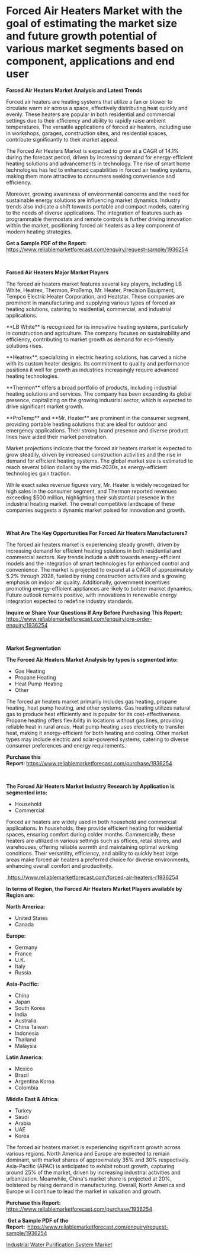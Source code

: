 <p><h1>Forced Air Heaters Market with the goal of estimating the market size and future growth potential of various market segments based on component, applications and end user</h1></p><p><strong>Forced Air Heaters Market Analysis and Latest Trends</strong></p>
<p><p>Forced air heaters are heating systems that utilize a fan or blower to circulate warm air across a space, effectively distributing heat quickly and evenly. These heaters are popular in both residential and commercial settings due to their efficiency and ability to rapidly raise ambient temperatures. The versatile applications of forced air heaters, including use in workshops, garages, construction sites, and residential spaces, contribute significantly to their market appeal.</p><p>The Forced Air Heaters Market is expected to grow at a CAGR of 14.1% during the forecast period, driven by increasing demand for energy-efficient heating solutions and advancements in technology. The rise of smart home technologies has led to enhanced capabilities in forced air heating systems, making them more attractive to consumers seeking convenience and efficiency.</p><p>Moreover, growing awareness of environmental concerns and the need for sustainable energy solutions are influencing market dynamics. Industry trends also indicate a shift towards portable and compact models, catering to the needs of diverse applications. The integration of features such as programmable thermostats and remote controls is further driving innovation within the market, positioning forced air heaters as a key component of modern heating strategies.</p></p>
<p><strong>Get a Sample PDF of the Report:&nbsp;</strong> <a href="https://www.reliablemarketforecast.com/enquiry/request-sample/1936254?utm_campaign=1169&utm_medium=2&utm_source=Github&utm_content=ia&utm_term=16022025&utm_id=forced-air-heaters">https://www.reliablemarketforecast.com/enquiry/request-sample/1936254</a></p>
<p>&nbsp;</p>
<p><strong>Forced Air Heaters Major Market Players</strong></p>
<p><p>The forced air heaters market features several key players, including LB White, Heatrex, Thermon, ProTemp, Mr. Heater, Precision Equipment, Tempco Electric Heater Corporation, and Heatstar. These companies are prominent in manufacturing and supplying various types of forced air heating solutions, catering to residential, commercial, and industrial applications.</p><p>**LB White** is recognized for its innovative heating systems, particularly in construction and agriculture. The company focuses on sustainability and efficiency, contributing to market growth as demand for eco-friendly solutions rises.</p><p>**Heatrex**, specializing in electric heating solutions, has carved a niche with its custom heater designs. Its commitment to quality and performance positions it well for growth as industries increasingly require advanced heating technologies.</p><p>**Thermon** offers a broad portfolio of products, including industrial heating solutions and services. The company has been expanding its global presence, capitalizing on the growing industrial sector, which is expected to drive significant market growth.</p><p>**ProTemp** and **Mr. Heater** are prominent in the consumer segment, providing portable heating solutions that are ideal for outdoor and emergency applications. Their strong brand presence and diverse product lines have aided their market penetration.</p><p>Market projections indicate that the forced air heaters market is expected to grow steadily, driven by increased construction activities and the rise in demand for efficient heating systems. The global market size is estimated to reach several billion dollars by the mid-2030s, as energy-efficient technologies gain traction.</p><p>While exact sales revenue figures vary, Mr. Heater is widely recognized for high sales in the consumer segment, and Thermon reported revenues exceeding $500 million, highlighting their substantial presence in the industrial heating market. The overall competitive landscape of these companies suggests a dynamic market poised for innovation and growth.</p></p>
<p>&nbsp;</p>
<p><strong>What Are The Key Opportunities For Forced Air Heaters Manufacturers?</strong></p>
<p><p>The forced air heaters market is experiencing steady growth, driven by increasing demand for efficient heating solutions in both residential and commercial sectors. Key trends include a shift towards energy-efficient models and the integration of smart technologies for enhanced control and convenience. The market is projected to expand at a CAGR of approximately 5.2% through 2028, fueled by rising construction activities and a growing emphasis on indoor air quality. Additionally, government incentives promoting energy-efficient appliances are likely to bolster market dynamics. Future outlook remains positive, with innovations in renewable energy integration expected to redefine industry standards.</p></p>
<p><strong>Inquire or Share Your Questions If Any Before Purchasing This Report:</strong> <a href="https://www.reliablemarketforecast.com/enquiry/pre-order-enquiry/1936254?utm_campaign=1169&utm_medium=2&utm_source=Github&utm_content=ia&utm_term=16022025&utm_id=forced-air-heaters">https://www.reliablemarketforecast.com/enquiry/pre-order-enquiry/1936254</a></p>
<p>&nbsp;</p>
<p><strong>Market Segmentation</strong></p>
<p><strong>The Forced Air Heaters Market Analysis by types is segmented into:</strong></p>
<p><ul><li>Gas Heating</li><li>Propane Heating</li><li>Heat Pump Heating</li><li>Other</li></ul></p>
<p><p>The forced air heaters market primarily includes gas heating, propane heating, heat pump heating, and other systems. Gas heating utilizes natural gas to produce heat efficiently and is popular for its cost-effectiveness. Propane heating offers flexibility in locations without gas lines, providing reliable heat in rural areas. Heat pump heating uses electricity to transfer heat, making it energy-efficient for both heating and cooling. Other market types may include electric and solar-powered systems, catering to diverse consumer preferences and energy requirements.</p></p>
<p><strong>Purchase this Report:&nbsp;</strong><a href="https://www.reliablemarketforecast.com/purchase/1936254?utm_campaign=1169&utm_medium=2&utm_source=Github&utm_content=ia&utm_term=16022025&utm_id=forced-air-heaters">https://www.reliablemarketforecast.com/purchase/1936254</a></p>
<p>&nbsp;</p>
<p><strong>The Forced Air Heaters Market Industry Research by Application is segmented into:</strong></p>
<p><ul><li>Household</li><li>Commercial</li></ul></p>
<p><p>Forced air heaters are widely used in both household and commercial applications. In households, they provide efficient heating for residential spaces, ensuring comfort during colder months. Commercially, these heaters are utilized in various settings such as offices, retail stores, and warehouses, offering reliable warmth and maintaining optimal working conditions. Their versatility, efficiency, and ability to quickly heat large areas make forced air heaters a preferred choice for diverse environments, enhancing overall comfort and productivity.</p></p>
<p><a href="https://www.reliablemarketforecast.com/forced-air-heaters-r1936254?utm_campaign=1169&utm_medium=2&utm_source=Github&utm_content=ia&utm_term=16022025&utm_id=forced-air-heaters">&nbsp;https://www.reliablemarketforecast.com/forced-air-heaters-r1936254</a></p>
<p><strong>In terms of Region, the Forced Air Heaters Market Players available by Region are:</strong></p>
<p>
    <p> <strong> North America: </strong>
        <ul>
            <li>United States</li>
            <li>Canada</li>
        </ul>
        </p> 
    <p> <strong> Europe: </strong>
        <ul>
            <li>Germany</li>
            <li>France</li>
            <li>U.K.</li>
            <li>Italy</li>
            <li>Russia</li>
        </ul>
        </p> 
    <p> <strong> Asia-Pacific: </strong>
        <ul>
            <li>China</li>
            <li>Japan</li>
            <li>South Korea</li>
            <li>India</li>
            <li>Australia</li>
            <li>China Taiwan</li>
            <li>Indonesia</li>
            <li>Thailand</li>
            <li>Malaysia</li>
        </ul>
        </p> 
    <p> <strong> Latin America: </strong>
        <ul>
            <li>Mexico</li>
            <li>Brazil</li>
            <li>Argentina Korea</li>
            <li>Colombia</li>
        </ul>
        </p> 
    <p> <strong> Middle East & Africa: </strong>
        <ul>
            <li>Turkey</li>
            <li>Saudi</li>
            <li>Arabia</li>
            <li>UAE</li>
            <li>Korea</li>
        </ul>
    </p>
    </p>
<p><p>The forced air heaters market is experiencing significant growth across various regions. North America and Europe are expected to remain dominant, with market shares of approximately 35% and 30% respectively. Asia-Pacific (APAC) is anticipated to exhibit robust growth, capturing around 25% of the market, driven by increasing industrial activities and urbanization. Meanwhile, China's market share is projected at 20%, bolstered by rising demand in manufacturing. Overall, North America and Europe will continue to lead the market in valuation and growth.</p></p>
<p><strong>Purchase this Report: </strong><a href="https://www.reliablemarketforecast.com/purchase/1936254?utm_campaign=1169&utm_medium=2&utm_source=Github&utm_content=ia&utm_term=16022025&utm_id=forced-air-heaters">https://www.reliablemarketforecast.com/purchase/1936254</a></p>
<p>&nbsp;<strong>Get a Sample PDF of the Report:&nbsp;&nbsp;</strong><a href="https://www.reliablemarketforecast.com/enquiry/request-sample/1936254?utm_campaign=1169&utm_medium=2&utm_source=Github&utm_content=ia&utm_term=16022025&utm_id=forced-air-heaters">https://www.reliablemarketforecast.com/enquiry/request-sample/1936254</a></p>
<p><strong></strong></p>
<p><p><a href="https://github.com/pizolina/Market-Research-Report-List-7/blob/main/industrial-water-purification-system-market.md?utm_campaign=1169&utm_medium=2&utm_source=Github&utm_content=ia&utm_term=16022025&utm_id=forced-air-heaters">Industrial Water Purification System Market</a></p></p>